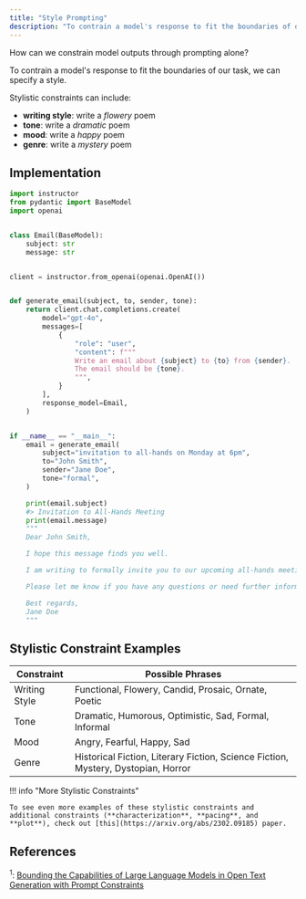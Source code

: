 ```yaml
---
title: "Style Prompting"
description: "To contrain a model's response to fit the boundaries of our task, we can specify a style."
---
```


How can we constrain model outputs through prompting alone?

To contrain a model's response to fit the boundaries of our task, we can specify a style.

Stylistic constraints can include:
 
 - **writing style**: write a *flowery* poem
 - **tone**: write a *dramatic* poem
 - **mood**: write a *happy* poem
 - **genre**: write a *mystery* poem

## Implementation

```python hl_lines="22"
import instructor
from pydantic import BaseModel
import openai


class Email(BaseModel):
    subject: str
    message: str


client = instructor.from_openai(openai.OpenAI())


def generate_email(subject, to, sender, tone):
    return client.chat.completions.create(
        model="gpt-4o",
        messages=[
            {
                "role": "user",
                "content": f"""
                Write an email about {subject} to {to} from {sender}.
                The email should be {tone}.
                """,
            }
        ],
        response_model=Email,
    )


if __name__ == "__main__":
    email = generate_email(
        subject="invitation to all-hands on Monday at 6pm",
        to="John Smith",
        sender="Jane Doe",
        tone="formal",
    )

    print(email.subject)
    #> Invitation to All-Hands Meeting
    print(email.message)
    """
    Dear John Smith,

    I hope this message finds you well.

    I am writing to formally invite you to our upcoming all-hands meeting scheduled for this Monday at 6:00 PM. Your presence and participation would be greatly valued as we discuss important updates and initiatives.

    Please let me know if you have any questions or need further information.

    Best regards,
    Jane Doe
    """
```

## Stylistic Constraint Examples

| Constraint     | Possible Phrases                                                                  |
|----------------|-----------------------------------------------------------------------------------|
| Writing Style  | Functional, Flowery, Candid, Prosaic, Ornate, Poetic                              |
| Tone           | Dramatic, Humorous, Optimistic, Sad, Formal, Informal                             |
| Mood           | Angry, Fearful, Happy, Sad                                                        |
| Genre          | Historical Fiction, Literary Fiction, Science Fiction, Mystery, Dystopian, Horror |

!!! info "More Stylistic Constraints"

    To see even more examples of these stylistic constraints and additional constraints (**characterization**, **pacing**, and **plot**), check out [this](https://arxiv.org/abs/2302.09185) paper.

## References

<sup id="ref-1">1</sup>: [Bounding the Capabilities of Large Language Models in Open Text Generation with Prompt Constraints](https://arxiv.org/abs/2302.09185)

